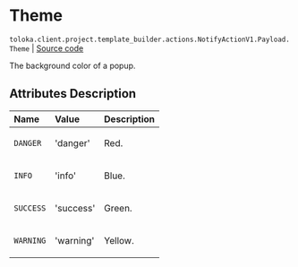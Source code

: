 # Theme
`toloka.client.project.template_builder.actions.NotifyActionV1.Payload.Theme` | [Source code](https://github.com/Toloka/toloka-kit/blob/v1.2.3/src/client/project/template_builder/actions.py#L64)

The background color of a popup.

## Attributes Description

| Name | Value | Description |
| :------| :-----------| :----------| 
`DANGER`|'danger'|<p>Red.</p>
`INFO`|'info'|<p>Blue.</p>
`SUCCESS`|'success'|<p>Green.</p>
`WARNING`|'warning'|<p>Yellow.</p>
